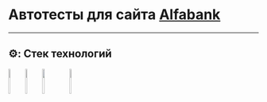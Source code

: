 # Автотесты для сайта [Alfabank](https://alfabank.ru)
____
## ⚙️: Стек технологий
<p>
<a href="https://www.java.com/"><img height="50" width="6%" src="https://cdn.jsdelivr.net/gh/devicons/devicon/icons/java/java-original-wordmark.svg"></a>
<a href="https://www.jetbrains.com/idea/"><img height="50" width="6%" src="https://upload.wikimedia.org/wikipedia/commons/9/9c/IntelliJ_IDEA_Icon.svg"></a>
<a href="https://gradle.org/"><img height="50" width="10%" src="https://upload.wikimedia.org/wikipedia/commons/c/cb/Gradle_logo.png"></a>
<a href="https://selenide.org/"><img height="50" width="6%" src="https://selenide.org/images/selenide-logo.png"></a>
</p>
